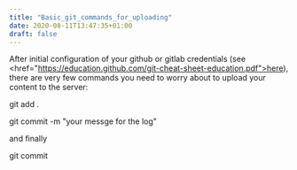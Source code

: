 ```yaml
---
title: "Basic_git_commands_for_uploading"
date: 2020-08-11T13:47:35+01:00
draft: false
---
```


After initial configuration of your github or gitlab credentials (see <href="https://education.github.com/git-cheat-sheet-education.pdf">here</href>), there are very few commands you need to worry about to upload your content to the server:

git add . 

git commit -m "your messge for the log"

and finally

git commit


